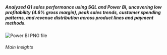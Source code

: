 <h5>Analyzed Q1 sales performance using SQL and Power BI, uncovering low profitability (4.6% gross margin), peak sales trends, customer spending patterns, and revenue distribution across product lines and payment methods.</h5>

![Power BI PNG file](https://github.com/user-attachments/assets/63172b6f-fa39-40dc-beb2-bab004c42f0c)


<h6>Main Insights</h6>
